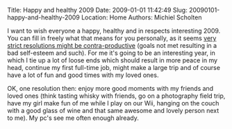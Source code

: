 Title: Happy and healthy 2009
Date: 2009-01-01 11:42:49
Slug: 20090101-happy-and-healthy-2009
Location: Home
Authors: Michiel Scholten

<p>I want to wish everyone a happy, healthy and in respects interesting 2009. You can fill in freely what that means for you personally, as it seems <a href="http://news.bbc.co.uk/2/hi/uk_news/7806776.stm">very strict resolutions might be contra-productive</a> (goals not met resulting in a bad self-esteem and such). For me it's going to be an interesting year, in which I tie up a lot of loose ends which should result in more peace in my head, continue my first full-time job, might make a large trip and of course have a lot of fun and good times with my loved ones.</p>

<p>OK, one resolution then: enjoy more good moments with my friends and loved ones (think tasting whisky with friends, go on a photography field trip, have my girl make fun of me while I play on our Wii, hanging on the couch with a good glass of wine and that same awesome and lovely person next to me). My pc's see me often enough already.</p>